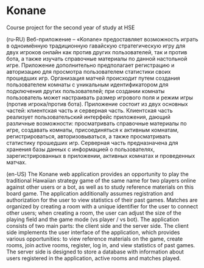 # Konane
Course project for the second year of study at HSE

(ru-RU) Веб-приложение – «Konane» предоставляет возможность играть в одноимённую традиционную гавайскую стратегическую игру для двух игроков онлайн как против других пользователей, так и против бота, а также изучать справочные материалы по данной настольной игре. Приложение дополнительно предполагает регистрацию и авторизацию для просмотра пользователем статистики своих прошедших игр. Организация матчей происходит путем создания пользователем комнаты с уникальным идентификатором для подключения других пользователей; при создании комнаты пользователь может настраивать размер игрового поля и режим игры (против игрока/против бота).
Приложение состоит из двух основных частей: клиентская часть и серверная часть.
Клиентская часть реализует пользовательский интерфейс приложения, дающий различные возможности: просматривать справочные материалы по игре, создавать комнаты, присоединяться к активным комнатам, регистрироваться, авторизовываться, а также просматривать статистику прошедших игр. 
Серверная часть предназначена для хранения базы данных с информацией о пользователях, зарегистрированных в приложении, активных комнатах и проведенных матчах.

(en-US) The Konane web application provides an opportunity to play the traditional Hawaiian strategy game of the same name for two players online against other users or a bot, as well as to study reference materials on this board game. The application additionally assumes registration and authorization for the user to view statistics of their past games. Matches are organized by creating a room with a unique identifier for the user to connect other users; when creating a room, the user can adjust the size of the playing field and the game mode (vs player / vs bot).
The application consists of two main parts: the client side and the server side.
The client side implements the user interface of the application, which provides various opportunities: to view reference materials on the game, create rooms, join active rooms, register, log in, and view statistics of past games. 
The server side is designed to store a database with information about users registered in the application, active rooms and matches played.
